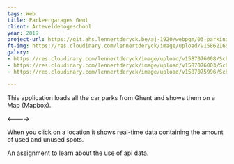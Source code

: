 ```yaml
---
tags: Web
title: Parkeergarages Gent
client: Arteveldehogeschool
year: 2019
project-url: https://git.ahs.lennertderyck.be/aj-1920/webpgm/03-parkings/
ft-img: https://res.cloudinary.com/lennertderyck/image/upload/v1586216519/Schermafbeelding_2020-04-07_om_01.38.15_nr2pog.png
galery:
- https://res.cloudinary.com/lennertderyck/image/upload/v1587076008/Schermafbeelding_2020-04-17_om_00.25.27_biwpda.png
- https://res.cloudinary.com/lennertderyck/image/upload/v1587076003/Schermafbeelding_2020-04-17_om_00.25.47_jdbhwb.png
- https://res.cloudinary.com/lennertderyck/image/upload/v1587075996/Schermafbeelding_2020-04-17_om_00.26.10_e1gcz9.png

---
```

This application loads all the car parks from Ghent and shows them on a Map (Mapbox). 

<---->

When you click on a location it shows real-time data containing the amount of used and unused spots.

An assignment to learn about the use of api data.